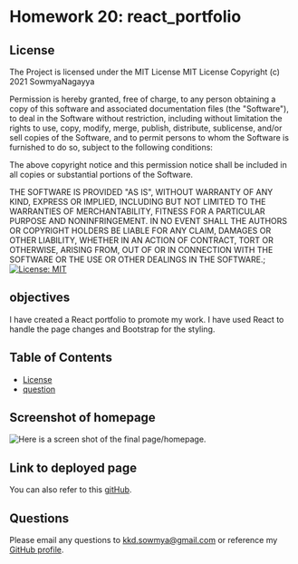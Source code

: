 # Homework 20: react_portfolio

## License

The Project is licensed under the MIT License
MIT License
Copyright (c) 2021 SowmyaNagayya

Permission is hereby granted, free of charge, to any person obtaining a copy
of this software and associated documentation files (the "Software"), to deal
in the Software without restriction, including without limitation the rights
to use, copy, modify, merge, publish, distribute, sublicense, and/or sell
copies of the Software, and to permit persons to whom the Software is
furnished to do so, subject to the following conditions:

The above copyright notice and this permission notice shall be included in all
copies or substantial portions of the Software.

THE SOFTWARE IS PROVIDED "AS IS", WITHOUT WARRANTY OF ANY KIND, EXPRESS OR
IMPLIED, INCLUDING BUT NOT LIMITED TO THE WARRANTIES OF MERCHANTABILITY,
FITNESS FOR A PARTICULAR PURPOSE AND NONINFRINGEMENT. IN NO EVENT SHALL THE
AUTHORS OR COPYRIGHT HOLDERS BE LIABLE FOR ANY CLAIM, DAMAGES OR OTHER
LIABILITY, WHETHER IN AN ACTION OF CONTRACT, TORT OR OTHERWISE, ARISING FROM,
OUT OF OR IN CONNECTION WITH THE SOFTWARE OR THE USE OR OTHER DEALINGS IN THE
SOFTWARE.;
[![License: MIT](https://img.shields.io/badge/License-MIT-yellow.svg)](https://opensource.org/licenses/MIT)

## objectives

I have created a React portfolio to promote my work. I have used React to handle the page changes and Bootstrap for the styling.

## Table of Contents

- [License](#license)
- [question](#Questions)

## Screenshot of homepage

![Here is a screen shot of the final page/homepage.](../../images/portfolio.png)

## Link to deployed page

You can also refer to this [gitHub](https://sowmyanagayya.github.io/react-portfolio/).

## Questions

Please email any questions to kkd.sowmya@gmail.com or reference my [GitHub profile](https://github.com/SowmyaNagayya).